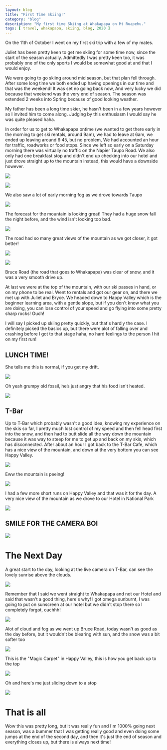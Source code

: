 ```yaml
---
layout: blog
title: "First Time Skiing!"
category: "blog"
description: "My first time Skiing at Whakapapa on Mt Ruapehu."
tags: [ travel, whakapapa, skiing, blog, 2020 ]
---
```


On the 11th of October I went on my first ski trip with a few of my mates. 

Juliet has been pretty keen to get me skiing for some time now, since the start of the season actually. Admittedly I was pretty keen too, it was probably one of the only sports I would be somewhat good at and that I would enjoy.

We were going to go skiing around mid season, but that plan fell through. After some long time we both ended up having openings in our time and that was the weekend! It was set no going back now, And very lucky we did because that weekend was the very end of season. The season was extended 2 weeks into Spring because of good looking weather.

My father has been a long time skier, he hasn't been in a few years however so I invited him to come along. Judging by this enthusiasm I would say he was quite pleased haha.

In order for us to get to Whakapapa ontime (we wanted to get there early in the morning to get ski rentals, around 9am), we had to leave at 6am, we ended up leaving around 6:45, but no problem, We had accounted an hour for traffic, roadworks or food stops. Since we left so early on a Saturday morning there was virtually no traffic on the Napier Taupo Road. We also only had one breakfast stop and didn't end up checking into our hotel and just drove straight up to the mountain instead, this would have a downside however.

![](/data/static/images/miscellaneous/21102020/IMG_0917.JPG)

![](/data/static/images/miscellaneous/21102020/IMG_0919.JPG)

We also saw a lot of early morning fog as we drove towards Taupo

![](/data/static/images/miscellaneous/21102020/IMG_0926.PNG)

The forecast for the mountain is looking great! They had a huge snow fall the night before, and the wind isn't looking too bad.

![](/data/static/images/miscellaneous/21102020/IMG_0921.JPG)

The road had so many great views of the mountain as we got closer, it got better!

![](/data/static/images/miscellaneous/21102020/IMG_0929.JPG)

![](/data/static/images/miscellaneous/21102020/IMG_0932.JPG)

Bruce Road (the road that goes to Whakapapa) was clear of snow, and it was a very smooth drive up.

At last we were at the top of the mountain, with our ski passes in hand, or on my phone to be real. Went to rentals and got our gear on, and there we met up with Juliet and Bryce. We headed down to Happy Valley which is the beginner learning area, with a gentle slope, but if you don't know what you are doing, you can lose control of your speed and go flying into some pretty sharp rocks! Ouch!

I will say I picked up skiing pretty quickly, but that's hardly the case. I definitely picked the basics up, but there were alot of falling over and crashing before I got to that stage haha, no hard feelings to the person I hit on my first run!

## LUNCH TIME!
She tells me this is normal, if you get my drift.

![](/data/static/images/miscellaneous/21102020/IMG_0934.JPG)

Oh yeah grumpy old fossil, he’s just angry that his food isn't heated.

![](/data/static/images/miscellaneous/21102020/IMG_0939.JPG)

## T-Bar

Up to T-Bar which probably wasn't a good idea, knowing my experience on the skis so far, I pretty much lost control of my speed and then fell head first into the snow, and then had to butt slide all the way down the mountain because it was way to steep for me to get up and back on my skis, which has disconnected. After about an hour I got back to the T-Bar Cafe, which has a nice view of the mountain, and down at the very bottom you can see Happy Valley.

![](/data/static/images/miscellaneous/21102020/IMG_0940.JPG)

Eww the mountain is peeing!

![](/data/static/images/miscellaneous/21102020/IMG_0941.JPG)

I had a few more short runs on Happy Valley and that was it for the day. A very nice view of the mountain as we drove to our Hotel in National Park

![](/data/static/images/miscellaneous/21102020/IMG_0946.JPG)

## SMILE FOR THE CAMERA BOI

![](/data/static/images/miscellaneous/21102020/IMG_0953.PNG)

# The Next Day

A great start to the day, looking at the live camera on T-Bar, can see the lovely sunrise above the clouds.

![](/data/static/images/miscellaneous/21102020/IMG_0969.PNG)

Remember that I said we went straight to Whakapapa and not our Hotel and said that wasn't a good thing, here's why!
I got omega sunburnt, I was going to put on sunscreen at our hotel but we didn't stop there so I completely forgot, ouchhh!

![](/data/static/images/miscellaneous/21102020/IMG_0972.JPG)

Alot of cloud and fog as we went up Bruce Road, today wasn't as good as the day before, but it wouldn't be blearing with sun, and the snow was a bit softer too

![](/data/static/images/miscellaneous/21102020/IMG_0973.JPG)

This is the "Magic Carpet" in Happy Valley, this is how you get back up to the top

![](/data/static/images/miscellaneous/21102020/IMG_0974.JPG)

Oh and here's me just sliding down to a stop

![](/data/static/images/miscellaneous/21102020/IMG_0991.JPG)

# That is all

Wow this was pretty long, but it was really fun and I'm 1000% going next season, was a bummer that I was getting really good and even doing some jumps at the end of the second day, and then it's just the end of season and everything closes up, but there is always next time!
